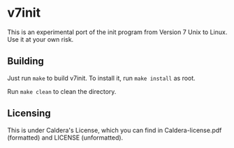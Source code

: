 v7init
===============

This is an experimental port of the init program from Version 7 Unix to Linux. 
Use it at your own risk.

## Building
Just run `make` to build v7init. To install it, run `make install` as root. 

Run `make clean` to clean the directory.

## Licensing
This is under Caldera's License, which you can find in Caldera-license.pdf (formatted) 
and LICENSE (unformatted).
